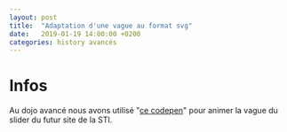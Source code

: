 ```yaml
---
layout: post
title:  "Adaptation d'une vague au format svg"
date:   2019-01-19 14:00:00 +0200
categories: history avancés
---
```


# Infos
Au dojo avancé nous avons utilisé "[ce codepen](https://codepen.io/tedmcdo/pen/PqxKXg)" pour
animer la vague du slider du futur site de la STI.

